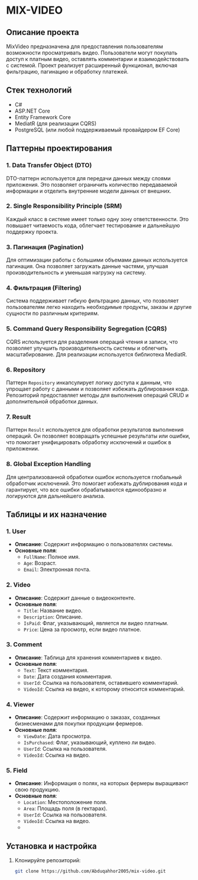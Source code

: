 # MIX-VIDEO

## Описание проекта
MixVideo предназначена для предоставления пользователям возможности просматривать видео. Пользователи могут покупать доступ к платным видео, оставлять комментарии и взаимодействовать с системой. Проект реализует расширенный функционал, включая фильтрацию, пагинацию и обработку платежей.
## Стек технологий
- C#
- ASP.NET Core
- Entity Framework Core
- MediatR (для реализации CQRS)
- PostgreSQL (или любой поддерживаемый провайдером EF Core)

## Паттерны проектирования

### 1. Data Transfer Object (DTO)
DTO-паттерн используется для передачи данных между слоями приложения. Это позволяет ограничить количество передаваемой информации и отделить внутренние модели данных от внешних.

### 2. Single Responsibility Principle (SRM)
Каждый класс в системе имеет только одну зону ответственности. Это повышает читаемость кода, облегчает тестирование и дальнейшую поддержку проекта.

### 3. Пагинация (Pagination)
Для оптимизации работы с большими объемами данных используется пагинация. Она позволяет загружать данные частями, улучшая производительность и уменьшая нагрузку на систему.

### 4. Фильтрация (Filtering)
Система поддерживает гибкую фильтрацию данных, что позволяет пользователям легко находить необходимые продукты, заказы и другие сущности по различным критериям.

### 5. Command Query Responsibility Segregation (CQRS)
CQRS используется для разделения операций чтения и записи, что позволяет улучшить производительность системы и облегчить масштабирование. Для реализации используется библиотека MediatR.

### 6. Repository
Паттерн `Repository` инкапсулирует логику доступа к данным, что упрощает работу с данными и позволяет избежать дублирования кода. Репозиторий предоставляет методы для выполнения операций CRUD и дополнительной обработки данных.

### 7. Result
Паттерн `Result` используется для обработки результатов выполнения операций. Он позволяет возвращать успешные результаты или ошибки, что помогает унифицировать обработку исключений и ошибок в приложении.

### 8. Global Exception Handling
Для централизованной обработки ошибок используется глобальный обработчик исключений. Это помогает избежать дублирования кода и гарантирует, что все ошибки обрабатываются единообразно и логируются для дальнейшего анализа.

## Таблицы и их назначение

### 1. User
- **Описание**: Содержит информацию о пользователях системы.
- **Основные поля**:
    - `FullName`: Полное имя.
    - `Age`: Возраст.
    - `Email`: Электронная почта.

### 2. Video
- **Описание**: Содержит данные о видеоконтенте.
- **Основные поля**:
    - `Title`: Название видео.
    - `Description`: Описание.
    - `IsPaid`: Флаг, указывающий, является ли видео платным.
    - `Price`: Цена за просмотр, если видео платное.

### 3. Comment
- **Описание**: Таблица для хранения комментариев к видео.  
- **Основные поля**:
    - `Text`: Текст комментария.
    - `Date`: Дата создания комментария.
    - `UserId`: Ссылка на пользователя, оставившего комментарий.
    - `VideoId`: Ссылка на видео, к которому относится комментарий.

### 4. Viewer
- **Описание**: Содержит информацию о заказах, созданных бизнесменами для покупки продукции фермеров.
- **Основные поля**:
    - `ViewDate`: Дата просмотра.
    - `IsPurchased`: Флаг, указывающий, куплено ли видео.
    - `UserId`: Ссылка на пользователя.
    - `VideoId`: Ссылка на видео.

### 5. Field
- **Описание**: Информация о полях, на которых фермеры выращивают свою продукцию.
- **Основные поля**:
    - `Location`: Местоположение поля.
    - `Area`: Площадь поля (в гектарах).
    - `UserId`: Ссылка на пользователя.
    - `VideoId`: Ссылка на видео.
    - 
## Установка и настройка
1. Клонируйте репозиторий:
   ```bash
   git clone https://github.com/Abduqahhor2005/mix-video.git
